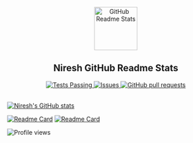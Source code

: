 <p align="center">
 <img width="100px" src="" align="center" alt="GitHub Readme Stats" />
 <h2 align="center"> Niresh GitHub Readme Stats</h2>
</p>
  <p align="center">
    <a href="https://github.com/nireshs/github-readme-stats/actions">
      <img alt="Tests Passing" src="https://github.com/nireshs/github-readme-stats/workflows/Test/badge.svg" />
    </a>
    <a href="https://github.com/nireshs/github-readme-stats/issues">
      <img alt="Issues" src="https://img.shields.io/github/issues/nireshs/github-readme-stats?color=0088ff" />
    </a>
    <a href="https://github.com/nireshs/github-readme-stats/pulls">
      <img alt="GitHub pull requests" src="https://img.shields.io/github/issues-pr/nireshs/github-readme-stats?color=0088ff" />
    </a>
    <br />
    <br />
  </p>

<!--
**nireshs/nireshs** is a ✨ _special_ ✨ repository because its `README.md` (this file) appears on your GitHub profile.

Here are some ideas to get you started:

- 🔭 I’m currently working on ...
- 🌱 I’m currently learning ...
- 👯 I’m looking to collaborate on ...
- 🤔 I’m looking for help with ...
- 💬 Ask me about ...
- 📫 How to reach me: ...
- 😄 Pronouns: ...
- ⚡ Fun fact: ...
-->

[![Niresh's GitHub stats](https://github.com/nireshs/github-readme-stats?username=nireshs&count_private=true&show_icons=true&theme=prussian)](https://github.com/nireshs/nireshs)

[![Readme Card](https://github.com/nireshs/github-readme-stats?username=nireshs&repo=nireshs)](https://github.com/nireshs/nireshs)
[![Readme Card](https://github.com/nireshs/github-readme-stats?username=nireshs&repo=nireshs&show_owner=true)](https://github.com/nireshs/nireshs)

![Profile views](https://komarev.com/ghpvc/?username=nireshs&style=for-the-badge)

